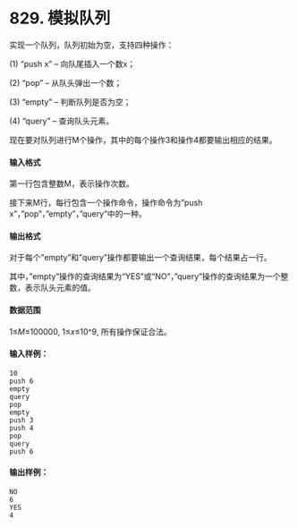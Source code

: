 # 829. 模拟队列

实现一个队列，队列初始为空，支持四种操作：

(1) “push x” – 向队尾插入一个数x； 

(2) “pop” – 从队头弹出一个数； 

(3) “empty” – 判断队列是否为空； 

(4) “query” – 查询队头元素。

现在要对队列进行M个操作，其中的每个操作3和操作4都要输出相应的结果。

#### 输入格式

第一行包含整数M，表示操作次数。

接下来M行，每行包含一个操作命令，操作命令为”push x”，”pop”，”empty”，”query”中的一种。

#### 输出格式

对于每个”empty”和”query”操作都要输出一个查询结果，每个结果占一行。

其中，”empty”操作的查询结果为“YES”或“NO”，”query”操作的查询结果为一个整数，表示队头元素的值。

#### 数据范围

1≤*M*≤100000,
1≤*x*≤10^9,
所有操作保证合法。

#### 输入样例：

```
10
push 6
empty
query
pop
empty
push 3
push 4
pop
query
push 6
```

#### 输出样例：

```
NO
6
YES
4
```